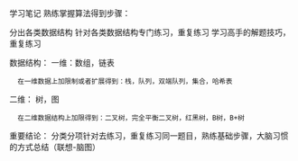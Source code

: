 学习笔记 熟练掌握算法得到步骤：

分出各类数据结构
针对各类数据结构专门练习，重复练习
学习高手的解题技巧，重复练习

数据结构： 一维：数组，链表
   
      在一维数据上加限制或者扩展得到：栈，队列，双端队列，集合，哈希表 

二维： 树，图 
  
      在二维数据结构上加限得到：二叉树，完全平衡二叉树，红黑树，B树，B+树

重要结论： 分类分项针对去练习，重复练习同一题目，熟练基础步骤，大脑习惯的方式总结（联想-脑图）
